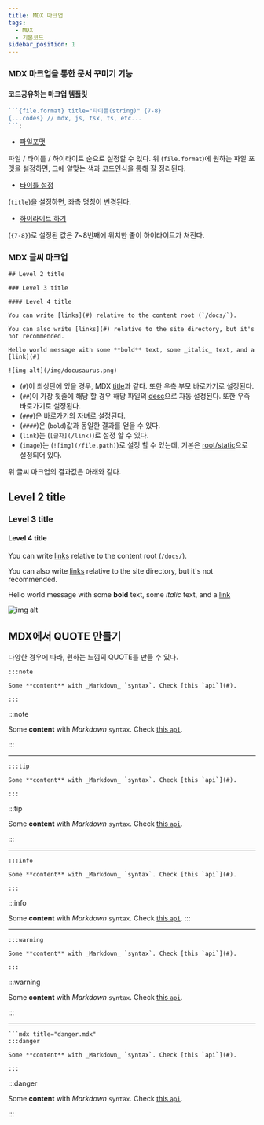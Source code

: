 ```yaml
---
title: MDX 마크업
tags:
  - MDX
  - 기본코드
sidebar_position: 1
---
```


### MDX 마크업을 통한 문서 꾸미기 기능

#### 코드공유하는 마크업 템플릿

````js title="타이틀(string)" {7-8}
```{file.format} title="타이틀(string)" {7-8}
{...codes} // mdx, js, tsx, ts, etc...
```;
````

- [파일포맷](#)

파일 / 타이틀 / 하이라이트 순으로 설정할 수 있다. 위 (`file.format`)에 원하는 파일 포맷을 설정하면, 그에 알맞는 색과 코드인식을 통해 잘 정리된다.

- [타이틀 설정](#)

(`title`)을 설정하면, 좌측 명칭이 변경된다.

- [하이라이트 하기](#)

(`{7-8}`)로 설정된 값은 7~8번째에 위치한 줄이 하이라이트가 쳐진다.

### MDX 글씨 마크업

```
## Level 2 title

### Level 3 title

#### Level 4 title

You can write [links](#) relative to the content root (`/docs/`).

You can also write [links](#) relative to the site directory, but it's not recommended.

Hello world message with some **bold** text, some _italic_ text, and a [link](#)

![img alt](/img/docusaurus.png)

```

- (`#`)이 최상단에 있을 경우, MDX [title](#)과 같다. 또한 우측 부모 바로가기로 설정된다.
- (`##`)이 가장 윗줄에 해당 할 경우 해당 파일의 [desc](#)으로 자동 설정된다. 또한 우즉 바로가기로 설정된다.
- (`###`)은 바로가기의 자녀로 설정된다.
- (`####`)은 (`bold`)값과 동일한 결과를 얻을 수 있다.
- (`link`)는 (`[글자](/link)`)로 설정 할 수 있다.
- (`image`)는 (`![img](/file.path)`)로 설정 할 수 있는데, 기본은 [root/static](#)으로 설정되어 있다.

위 글씨 마크업의 결과값은 아래와 같다.

## Level 2 title

### Level 3 title

#### Level 4 title

You can write [links](#) relative to the content root (`/docs/`).

You can also write [links](#) relative to the site directory, but it's not recommended.

Hello world message with some **bold** text, some _italic_ text, and a [link](#)

![img alt](/img/docusaurus.png)

## MDX에서 QUOTE 만들기

다양한 경우에 따라, 원하는 느낌의 QUOTE를 만들 수 있다.

```mdx title="note.mdx"
:::note

Some **content** with _Markdown_ `syntax`. Check [this `api`](#).

:::
```

:::note

Some **content** with _Markdown_ `syntax`. Check [this `api`](#).

:::

---

```mdx title="tip.mdx"
:::tip

Some **content** with _Markdown_ `syntax`. Check [this `api`](#).

:::
```

:::tip

Some **content** with _Markdown_ `syntax`. Check [this `api`](#).

:::

---

```mdx title="info.mdx"
:::info

Some **content** with _Markdown_ `syntax`. Check [this `api`](#).

:::
```

:::info

Some **content** with _Markdown_ `syntax`. Check [this `api`](#).
:::

---

```mdx title="warning.mdx"
:::warning

Some **content** with _Markdown_ `syntax`. Check [this `api`](#).

:::
```

:::warning

Some **content** with _Markdown_ `syntax`. Check [this `api`](#).

:::

---

````
```mdx title="danger.mdx"
:::danger

Some **content** with _Markdown_ `syntax`. Check [this `api`](#).

:::
````

:::danger

Some **content** with _Markdown_ `syntax`. Check [this `api`](#).

:::
